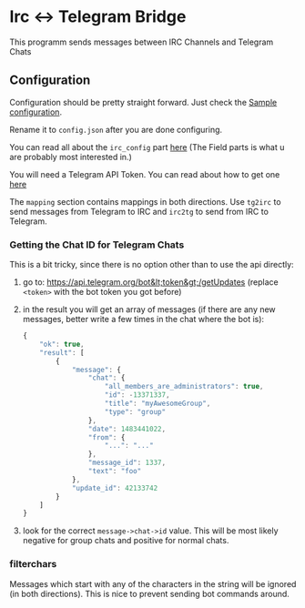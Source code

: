 # Irc <-> Telegram Bridge 

This programm sends messages between IRC Channels and Telegram Chats

## Configuration

Configuration should be pretty straight forward. Just check the [Sample configuration](config.sample.json).

Rename it to `config.json` after you are done configuring.

You can read all about the `irc_config` part [here](https://aatxe.github.io/irc/irc/client/data/config/struct.Config.html) (The Field parts is what u are probably most interested in.)

You will need a Telegram API Token. You can read about how to get one [here](https://core.telegram.org/bots#botfather)

The `mapping` section contains mappings in both directions.
Use `tg2irc` to send messages from Telegram to IRC and `irc2tg` to send from IRC to Telegram.

### Getting the Chat ID for Telegram Chats

This is a bit tricky, since there is no option other than to use the api directly:

1. go to: https://api.telegram.org/bot&lt;token&gt;/getUpdates (replace `<token>` with the bot token you got before)
2. in the result you will get an array of messages (if there are any new messages, better write a few times in the chat where the bot is):

    ```js
    {
        "ok": true,
        "result": [
            {
                "message": {
                    "chat": {
                        "all_members_are_administrators": true,
                        "id": -13371337,
                        "title": "myAwesomeGroup",
                        "type": "group"
                    },
                    "date": 1483441022,
                    "from": {
                        "...": "..."
                    },
                    "message_id": 1337,
                    "text": "foo"
                },
                "update_id": 42133742
            }
        ]
    }
    ```
3. look for the correct `message->chat->id` value. This will be most likely negative for group chats and positive for normal chats.

### filterchars
Messages which start with any of the characters in the string will be ignored (in both directions). This is nice to prevent sending bot commands around.
